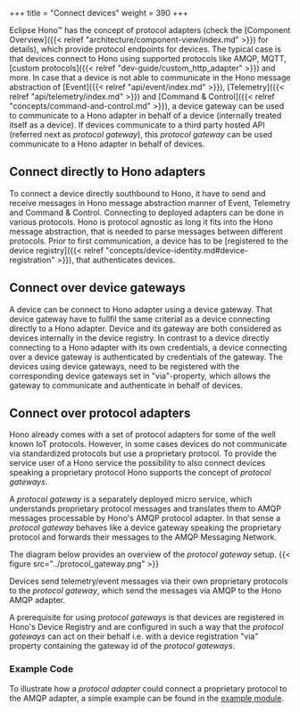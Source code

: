 +++
title = "Connect devices"
weight = 390
+++

Eclipse Hono&trade; has the concept of protocol adapters (check the [Component Overview]({{< relref "architecture/component-view/index.md" >}}) for details),
which provide protocol endpoints for devices. The typical case is that devices connect to Hono using supported protocols like AMQP, MQTT, [custom protocols]({{< relref "dev-guide/custom_http_adapter" >}}) and more. In case that a device is not able to communicate in the Hono message abstraction of [Event]({{< relref "api/event/index.md" >}}), [Telemetry]({{< relref "api/telemetry/index.md" >}}) and [Command & Control]({{< relref "concepts/command-and-control.md" >}}), a device gateway can be used to communicate to a Hono adapter in behalf of a device (internally treated itself as a device). If devices communicate to a third party hosted API (referred next as *protocol gateway*), this *protocol gateway* can be used communicate to a Hono adapter in behalf of devices.

## Connect directly to Hono adapters

To connect a device directly southbound to Hono, it have to send and receive messages in Hono message abstraction manner of Event, Telemetry and Command & Control. Connecting to deployed adapters can be done in various protocols. Hono is protocol agnostic as long it fits into the Hono message abstraction, that is needed to parse messages between different protocols. Prior to first communication, a device has to be [registered to the device registry]({{< relref "concepts/device-identity.md#device-registration" >}}), that authenticates devices.

## Connect over device gateways

A device can be connect to Hono adapter using a device gateway. That device gateway have to fullfil the same criterial as a device connecting directly to a Hono adapter. Device and its gateway are both considered as devices internally in the device registry. In contrast to a device directly connecting to a Hono adapter with its own credentials, a device connecting over a device gateway is authenticated by credentials of the gateway. The devices using device gateways, need to be registered with the corresponding device gateways set in "via"-property, which allows the gateway to communicate and authenticate in behalf of devices.

## Connect over protocol adapters

Hono already comes with a set of protocol adapters for some of the well known IoT protocols.
However, in some cases devices do not communicate via standardized protocols but use a proprietary protocol.
To provide the service user of a Hono service the possibility to also connect devices speaking a proprietary protocol
Hono supports the concept of *protocol gateways*.

A *protocol gateway* is a separately deployed micro service, which understands proprietary protocol messages and translates
them to AMQP messages processable by Hono's AMQP protocol adapter.
In that sense a *protocol gateway* behaves like a device gateway speaking the proprietary protocol and forwards their
messages to the AMQP Messaging Network.

The diagram below provides an overview of the *protocol gateway* setup.
{{< figure src="../protocol_gateway.png" >}}  

Devices send telemetry/event messages via their own proprietary protocols to the *protocol gateway*,
which send the messages via AMQP to the Hono AMQP adapter.

A prerequisite for using *protocol gateways* is that devices are registered in Hono's Device Registry
and are configured in such a way that the *protocol gateways* can act on their behalf i.e.
with a device registration "via" property containing the gateway id of the *protocol gateways*.

### Example Code

To illustrate how a *protocol adapter* could connect a proprietary protocol to the AMQP adapter, a simple example can be found in the [example module](https://github.com/eclipse/hono/tree/master/example/protocol-adapter-example).
